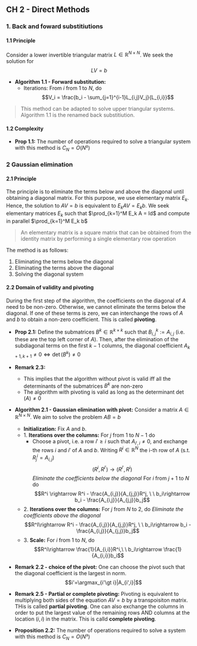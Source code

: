 ## CH 2 - Direct Methods

### 1. Back and foward substitiutions

#### 1.1 Principle

Consider a lower invertible triangular matrix $L\in\mathbb{R}^{N\times N}$. We seek the solution for 
$$LV=b$$

- **Algorithm 1.1 - Forward substitution:**
  - Iterations: From $i$ from $1$ to $N$, do
        $$V_i = \frac{b_i - \sum_{j=1}^{i-1}L_{i,j}V_j}{L_{i,i}}$$
> This method can be adapted to solve upper triangular systems. Algorithm 1.1 is the renamed back substitiution.
#### 1.2 Complexity

- **Prop 1.1:** The number of operations required to solve a triangular system with this method is $C_N = O(N²)$

### 2 Gaussian elimination

#### 2.1 Principle
The principle is to eliminate the terms below and above the diagonal until obtaining a diagonal matrix. For this purpose, we use elementary matrix $E_k$. Hence, the solution to $AV=b$ is equivalent to $E_kAV=E_kb$. We seek elementary matrices $E_k$ such that $\prod_{k=1}^M E_k A = Id$ and compute in parallel $\prod_{k=1}^M E_k b$
> An elementary matrix is a square matrix that can be obtained from the identity matrix by performing a single elementary row operation

The method is as follows:
1. Eliminating the terms below the diagonal
2. Eliminating the terms above the diagonal
3. Solving the diagonal system

#### 2.2 Domain of validity and pivoting
During the first step of the algorithm, the coefficients on the diagonal of $A$ need to be non-zero. Otherwise, we cannot eliminate the terms below the diagonal. If one of these terms is zero, we can interchange the rows of $A$ and $b$ to obtain a non-zero coefficient. This is called **pivoting**.

- **Prop 2.1:** Define the submatrices $B^k\in \mathbb{R}^{k\times k}$ such that $B_{i,j}^k := A_{i,j}$ (i.e. these are the top left corner of $A$). Then, after the elimination of the subdiagonal terms on the first $k-1$ columns, the diagonal coefficient $A_{k+1,k+1}\ne 0 \iff \det(B^k)\ne 0$ 

- **Remark 2.3:**
  - This implies that the algorithm without pivot is valid iff all the determinants of the submatrices $B^k$ are non-zero
  - The algorithm with pivoting is valid as long as the determinant $\det(A)\ne 0$

- **Algorithm 2.1 - Gaussian elimination with pivot:** 
  Consider a matrix $A\in\mathbb{R}^{N\times N}$. We aim to solve the problem $AB=b$
    - **Initialization:** Fix $A$ and $b$.
    - $1.$  **Iterations over the columns:**
        For $j$ from $1$ to $N-1$ do
        - Choose a pivot, i.e. a row $i'\ge i$ such that $A_{i',i}\ne 0$, and exchange the rows $i$ and $i'$ of $A$ and $b$.
        Writing $R^i\in\mathbb{R}^N$ the i-th row of $A$ (s.t. $R^{i}_j = A_{i,j}$)
        $$(R^i,R^{i'})\rightarrow(R^{i'},R^i)$$
        *Eliminate the coefficients below the diagonal*
        For $i$ from $j+1$ to $N$ do
            $$R^i \rightarrow R^i - \frac{A_{i,j}}{A_{j,j}}R^j, \ \ b_i\rightarrow b_i - \frac{A_{i,j}}{A_{j,j}}b_j$$
  - $2.$ **Iterations over the columns:**
  For $j$ from $N$ to 2, do
  *Eliminate the coefficients above the diagonal*
  $$R^I\rightarrow R^i - \frac{A_{i,j}}{A_{j,j}}R^j, \ \ b_i\rightarrow b_i - \frac{A_{i,j}}{A_{j,j}}b_j$$
  - $3.$ **Scale:**
  For $i$ from $1$ to $N$, do
  $$R^i\rightarrow \frac{1}{A_{i,i}}R^i,\ \ b_i\rightarrow \frac{1}{A_{i,i}}b_i$$

- **Remark 2.2 - choice of the pivot:**  One can choose the pivot such that the diagonal coefficient is the largest in norm.
$$i'=\argmax_{i'\gt i}|A_{i',i}|$$

- **Remark 2.5 - Partial or complete pivoting:** Pivoting is equivalent to multiplying both sides of the equation $AV=b$ by a transpoisiton matrix. THis is called **partial pivoting**.  One can also exchange the columns in order to put the largest value of the remaining rows AND columns at the location $(i,i)$ in the matrix. This is calld **complete pivoting**.
- **Proposition 2.2:** The number of operations required to solve a system with this method is $C_N = O(N³)$